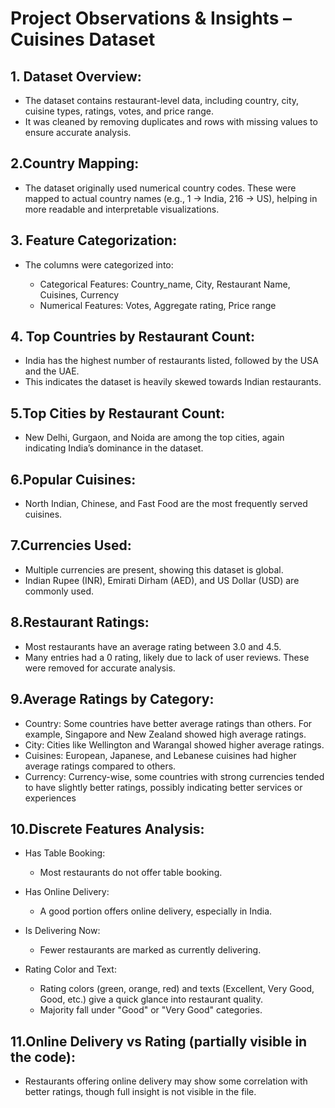<h1>Project Observations & Insights – Cuisines Dataset</h1>

<h2>1. Dataset Overview:</h2>
<ul>
  <li>The dataset contains restaurant-level data, including country, city, cuisine types, ratings, votes, and price range.</li>
  <li>It was cleaned by removing duplicates and rows with missing values to ensure accurate analysis.</li>
</ul>

<h2>2.Country Mapping:</h2>
<ul>
  <li>The dataset originally used numerical country codes. These were mapped to actual country names (e.g., 1 → India, 216 → US), helping in more readable and interpretable visualizations.</li>
</ul>

<h2>3. Feature Categorization:</h2>
<ul>
  <li>The columns were categorized into:</li>
  <ul>
    <li>Categorical Features: Country_name, City, Restaurant Name, Cuisines, Currency</li>
    <li>Numerical Features: Votes, Aggregate rating, Price range</li>
  </ul>
</ul>

<h2>4. Top Countries by Restaurant Count:</h2>
<ul>
  <li>India has the highest number of restaurants listed, followed by the USA and the UAE.</li>
  <li>This indicates the dataset is heavily skewed towards Indian restaurants.</li>
</ul>

<h2>5.Top Cities by Restaurant Count:</h2>
<ul>
  <li>New Delhi, Gurgaon, and Noida are among the top cities, again indicating India’s dominance in the dataset.</li>
</ul>

<h2>6.Popular Cuisines:</h2>
<ul>
  <li>North Indian, Chinese, and Fast Food are the most frequently served cuisines.</li>
</ul>

<h2>7.Currencies Used:</h2>
<ul>
  <li>Multiple currencies are present, showing this dataset is global.</li>
  <li>Indian Rupee (INR), Emirati Dirham (AED), and US Dollar (USD) are commonly used.</li>
</ul>

<h2>8.Restaurant Ratings:</h2>
<ul>
  <li>Most restaurants have an average rating between 3.0 and 4.5.</li>
  <li>Many entries had a 0 rating, likely due to lack of user reviews. These were removed for accurate analysis.</li>
</ul>

<h2>9.Average Ratings by Category:</h2>
<ul>
  <li>Country: Some countries have better average ratings than others. For example, Singapore and New Zealand showed high average ratings.</li>
  <li>City: Cities like Wellington and Warangal showed higher average ratings.</li>
  <li>Cuisines: European, Japanese, and Lebanese cuisines had higher average ratings compared to others.</li>
  <li>Currency: Currency-wise, some countries with strong currencies tended to have slightly better ratings, possibly indicating better services or experiences</li>
</ul>

<h2>10.Discrete Features Analysis:</h2>
<ul>
  <li>Has Table Booking:</li>
    <ul>
      <li>Most restaurants do not offer table booking.</li>
    </ul>
</ul>

<ul>
  <li>Has Online Delivery:</li>
  <ul>
    <li>A good portion offers online delivery, especially in India.</li>
  </ul>
</ul>

<ul>
  <li>Is Delivering Now:</li>
  <ul>
    <li>Fewer restaurants are marked as currently delivering.</li>
  </ul>
</ul>

<ul>
  <li>Rating Color and Text:</li>
  <ul>
    <li>Rating colors (green, orange, red) and texts (Excellent, Very Good, Good, etc.) give a quick glance into restaurant quality.</li>
    <li>Majority fall under "Good" or "Very Good" categories.</li>
  </ul>
</ul>

<h2>11.Online Delivery vs Rating (partially visible in the code):</h2>
<ul>
  <li>Restaurants offering online delivery may show some correlation with better ratings, though full insight is not visible in the file.</li>
</ul>
